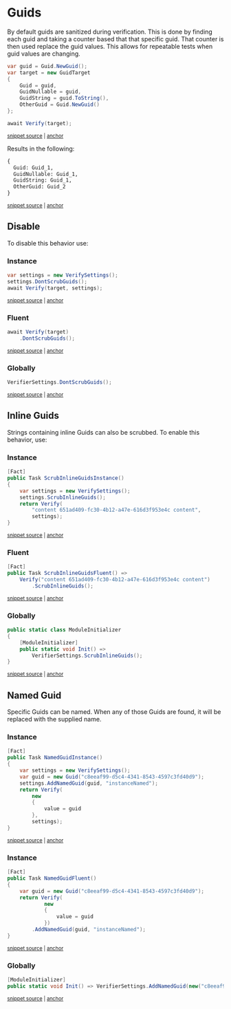 <!--
GENERATED FILE - DO NOT EDIT
This file was generated by [MarkdownSnippets](https://github.com/SimonCropp/MarkdownSnippets).
Source File: /docs/mdsource/guids.source.md
To change this file edit the source file and then run MarkdownSnippets.
-->

# Guids

By default guids are sanitized during verification. This is done by finding each guid and taking a counter based that that specific guid. That counter is then used replace the guid values. This allows for repeatable tests when guid values are changing.

<!-- snippet: guid -->
<a id='snippet-guid'></a>
```cs
var guid = Guid.NewGuid();
var target = new GuidTarget
{
    Guid = guid,
    GuidNullable = guid,
    GuidString = guid.ToString(),
    OtherGuid = Guid.NewGuid()
};

await Verify(target);
```
<sup><a href='/src/Verify.Tests/Serialization/SerializationTests.cs#L2032-L2045' title='Snippet source file'>snippet source</a> | <a href='#snippet-guid' title='Start of snippet'>anchor</a></sup>
<!-- endSnippet -->

Results in the following:

<!-- snippet: SerializationTests.ReUseGuid.verified.txt -->
<a id='snippet-SerializationTests.ReUseGuid.verified.txt'></a>
```txt
{
  Guid: Guid_1,
  GuidNullable: Guid_1,
  GuidString: Guid_1,
  OtherGuid: Guid_2
}
```
<sup><a href='/src/Verify.Tests/Serialization/SerializationTests.ReUseGuid.verified.txt#L1-L6' title='Snippet source file'>snippet source</a> | <a href='#snippet-SerializationTests.ReUseGuid.verified.txt' title='Start of snippet'>anchor</a></sup>
<!-- endSnippet -->


## Disable

To disable this behavior use:


### Instance

<!-- snippet: DontScrubGuids -->
<a id='snippet-DontScrubGuids'></a>
```cs
var settings = new VerifySettings();
settings.DontScrubGuids();
await Verify(target, settings);
```
<sup><a href='/src/Verify.Tests/Serialization/SerializationTests.cs#L671-L677' title='Snippet source file'>snippet source</a> | <a href='#snippet-DontScrubGuids' title='Start of snippet'>anchor</a></sup>
<!-- endSnippet -->


### Fluent

<!-- snippet: DontScrubGuidsFluent -->
<a id='snippet-DontScrubGuidsFluent'></a>
```cs
await Verify(target)
    .DontScrubGuids();
```
<sup><a href='/src/Verify.Tests/Serialization/SerializationTests.cs#L685-L690' title='Snippet source file'>snippet source</a> | <a href='#snippet-DontScrubGuidsFluent' title='Start of snippet'>anchor</a></sup>
<!-- endSnippet -->


### Globally

<!-- snippet: DontScrubGuidsGlobal -->
<a id='snippet-DontScrubGuidsGlobal'></a>
```cs
VerifierSettings.DontScrubGuids();
```
<sup><a href='/src/Verify.Tests/Serialization/SerializationTests.cs#L1561-L1565' title='Snippet source file'>snippet source</a> | <a href='#snippet-DontScrubGuidsGlobal' title='Start of snippet'>anchor</a></sup>
<!-- endSnippet -->


## Inline Guids

Strings containing inline Guids can also be scrubbed. To enable this behavior, use:


### Instance

<!-- snippet: ScrubInlineGuidsInstance -->
<a id='snippet-ScrubInlineGuidsInstance'></a>
```cs
[Fact]
public Task ScrubInlineGuidsInstance()
{
    var settings = new VerifySettings();
    settings.ScrubInlineGuids();
    return Verify(
        "content 651ad409-fc30-4b12-a47e-616d3f953e4c content",
        settings);
}
```
<sup><a href='/src/Verify.Tests/Serialization/SerializationTests.cs#L1617-L1629' title='Snippet source file'>snippet source</a> | <a href='#snippet-ScrubInlineGuidsInstance' title='Start of snippet'>anchor</a></sup>
<!-- endSnippet -->


### Fluent

<!-- snippet: ScrubInlineGuidsFluent -->
<a id='snippet-ScrubInlineGuidsFluent'></a>
```cs
[Fact]
public Task ScrubInlineGuidsFluent() =>
    Verify("content 651ad409-fc30-4b12-a47e-616d3f953e4c content")
        .ScrubInlineGuids();
```
<sup><a href='/src/Verify.Tests/Serialization/SerializationTests.cs#L1608-L1615' title='Snippet source file'>snippet source</a> | <a href='#snippet-ScrubInlineGuidsFluent' title='Start of snippet'>anchor</a></sup>
<!-- endSnippet -->


### Globally

<!-- snippet: ScrubInlineGuidsGlobal -->
<a id='snippet-ScrubInlineGuidsGlobal'></a>
```cs
public static class ModuleInitializer
{
    [ModuleInitializer]
    public static void Init() =>
        VerifierSettings.ScrubInlineGuids();
}
```
<sup><a href='/src/Verify.Tests/Serialization/SerializationTests.cs#L1596-L1605' title='Snippet source file'>snippet source</a> | <a href='#snippet-ScrubInlineGuidsGlobal' title='Start of snippet'>anchor</a></sup>
<!-- endSnippet -->


## Named Guid

Specific Guids can be named. When any of those Guids are found, it will be replaced with the supplied name.


### Instance

<!-- snippet: NamedGuidInstance -->
<a id='snippet-NamedGuidInstance'></a>
```cs
[Fact]
public Task NamedGuidInstance()
{
    var settings = new VerifySettings();
    var guid = new Guid("c8eeaf99-d5c4-4341-8543-4597c3fd40d9");
    settings.AddNamedGuid(guid, "instanceNamed");
    return Verify(
        new
        {
            value = guid
        },
        settings);
}
```
<sup><a href='/src/Verify.Tests/GuidScrubberTests.cs#L63-L79' title='Snippet source file'>snippet source</a> | <a href='#snippet-NamedGuidInstance' title='Start of snippet'>anchor</a></sup>
<!-- endSnippet -->


### Instance

<!-- snippet: NamedGuidFluent -->
<a id='snippet-NamedGuidFluent'></a>
```cs
[Fact]
public Task NamedGuidFluent()
{
    var guid = new Guid("c8eeaf99-d5c4-4341-8543-4597c3fd40d9");
    return Verify(
            new
            {
                value = guid
            })
        .AddNamedGuid(guid, "instanceNamed");
}
```
<sup><a href='/src/Verify.Tests/GuidScrubberTests.cs#L91-L105' title='Snippet source file'>snippet source</a> | <a href='#snippet-NamedGuidFluent' title='Start of snippet'>anchor</a></sup>
<!-- endSnippet -->


### Globally

<!-- snippet: NamedGuidGlobal -->
<a id='snippet-NamedGuidGlobal'></a>
```cs
[ModuleInitializer]
public static void Init() => VerifierSettings.AddNamedGuid(new("c8eeaf99-d5c4-4341-8543-4597c3fd40c9"), "guidName");
```
<sup><a href='/src/Verify.Tests/GuidScrubberTests.cs#L3-L8' title='Snippet source file'>snippet source</a> | <a href='#snippet-NamedGuidGlobal' title='Start of snippet'>anchor</a></sup>
<!-- endSnippet -->
